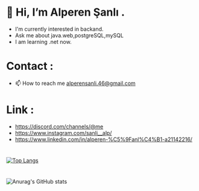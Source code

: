 # 👋 Hi, I’m Alperen Şanlı .
- I'm currently interested in backand.
- Ask me about java.web,postgreSQL,mySQL
- I am learning .net now.

# Contact :
- 📫 How to reach me alperensanli.46@gmail.com

# Link :
- https://discord.com/channels/@me
- https://www.instagram.com/sanli__alp/
- https://www.linkedin.com/in/alperen-%C5%9Fanl%C4%B1-a21142216/



# 

[![Top Langs](https://github-readme-stats.vercel.app/api/top-langs/?username=sanli-46&layout=compact)](https://github.com/sanli-46/github-readme-stats)



#

![Anurag's GitHub stats](https://github-readme-stats.vercel.app/api?username=sanli-46&show_icons=true&theme=tokyonight)
<!---
sanli-46/sanli-46 is a ✨ special ✨ repository because its `README.md` (this file) appears on your GitHub profile.
You can click the Preview link to take a look at your changes.
--->
